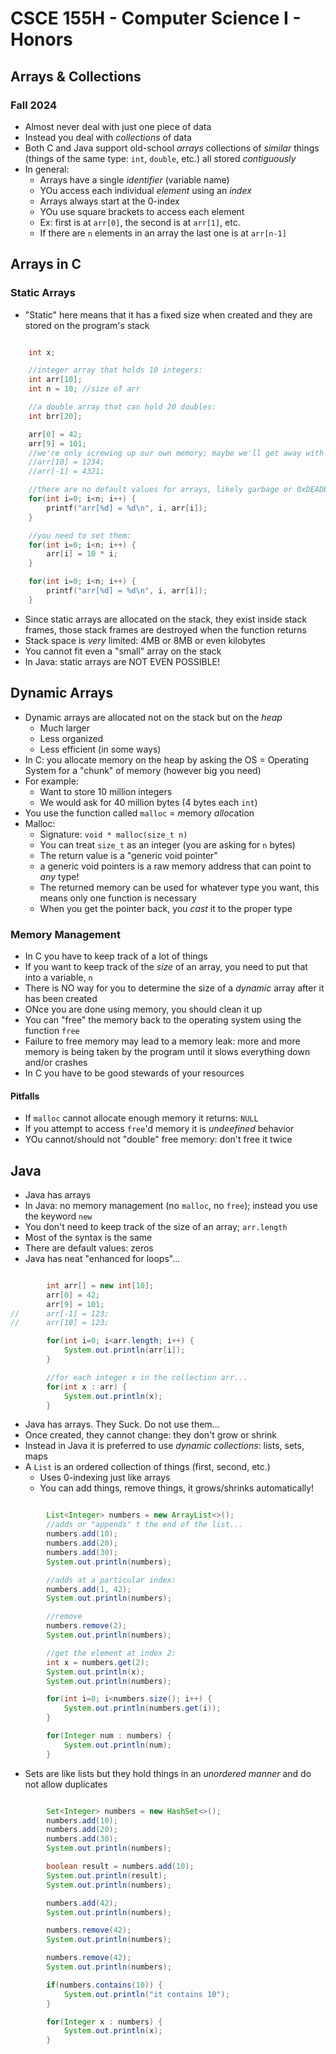 
# CSCE 155H - Computer Science I - Honors
## Arrays & Collections
### Fall 2024

* Almost never deal with just one piece of data
* Instead you deal with *collections* of data
* Both C and Java support old-school *arrays* collections of *similar* things (things of the same type: `int`, `double`, etc.) all stored *contiguously*
* In general:
  * Arrays have a single *identifier* (variable name)
  * YOu access each individual *element* using an *index*
  * Arrays always start at the 0-index
  * YOu use square brackets to access each element
  * Ex: first is at `arr[0]`, the second is at `arr[1]`, etc.
  * If there are `n` elements in an array the last one is at `arr[n-1]`

## Arrays in C

### Static Arrays

* "Static" here means that it has a fixed size when created and they are stored on the program's stack

```c

    int x;

    //integer array that holds 10 integers:
    int arr[10];
    int n = 10; //size of arr

    //a double array that can hold 20 doubles:
    int brr[20];

    arr[0] = 42;
    arr[9] = 101;
    //we're only screwing up our own memory; maybe we'll get away with it!
    //arr[10] = 1234;
    //arr[-1] = 4321;

    //there are no default values for arrays, likely garbage or 0xDEADBEEF
    for(int i=0; i<n; i++) {
        printf("arr[%d] = %d\n", i, arr[i]);
    }

    //you need to set them:
    for(int i=0; i<n; i++) {
        arr[i] = 10 * i;
    }

    for(int i=0; i<n; i++) {
        printf("arr[%d] = %d\n", i, arr[i]);
    }
```

* Since static arrays are allocated on the stack, they exist inside stack frames, those stack frames are destroyed when the function returns
* Stack space is *very* limited: 4MB or 8MB or even kilobytes
* You cannot fit even a "small" array on the stack
* In Java: static arrays are NOT EVEN POSSIBLE!

## Dynamic Arrays

* Dynamic arrays are allocated not on the stack but on the *heap*
  * Much larger
  * Less organized
  * Less efficient (in some ways)
* In C: you allocate memory on the heap by asking the OS = Operating System for a "chunk" of memory (however big you need)
* For example:
  * Want to store 10 million integers
  * We would ask for 40 million bytes (4 bytes each `int`)
* You use the function called `malloc` = *m*emory *alloc*ation
* Malloc:
  * Signature: `void * malloc(size_t n)`
  * You can treat `size_t` as an integer (you are asking for `n` bytes)
  * The return value is a "generic void pointer"
  * a generic void pointers is a raw memory address that can point to *any* type!
  * The returned memory can be used for whatever type you want, this means only one function is necessary
  * When you get the pointer back, you *cast* it to the proper type

### Memory Management

* In C you have to keep track of a lot of things
* If you want to keep track of the *size* of an array, you need to put that into a variable, `n`
* There is NO way for you to determine the size of a *dynamic* array after it has been created
* ONce you are done using memory, you should clean it up
* You can "free" the memory back to the operating system using the function `free`
* Failure to free memory may lead to a memory leak: more and more memory is being taken by the program until it slows everything down and/or crashes
* In C you have to be good stewards of your resources

#### Pitfalls

* If `malloc` cannot allocate enough memory it returns: `NULL`
* If you attempt to access `free`'d memory it is *undeefined* behavior
* YOu cannot/should not "double" free memory: don't free it twice

## Java

* Java has arrays
* In Java: no memory management (no `malloc`, no `free`); instead you use the keyword `new`
* You don't need to keep track of the size of an array; `arr.length`
* Most of the syntax is the same
* There are default values: zeros
* Java has neat "enhanced for loops"...

```java

		int arr[] = new int[10];
		arr[0] = 42;
		arr[9] = 101;
//		arr[-1] = 123;
//		arr[10] = 123;

		for(int i=0; i<arr.length; i++) {
			System.out.println(arr[i]);
		}

		//for each integer x in the collection arr...
		for(int x : arr) {
			System.out.println(x);
		}
```

* Java has arrays.  They Suck.  Do not use them...
* Once created, they cannot change: they don't grow or shrink
* Instead in Java it is preferred to use *dynamic collections*: lists, sets, maps
* A `List` is an ordered collection of things (first, second, etc.)
  * Uses 0-indexing just like arrays
  * You can add things, remove things, it grows/shrinks automatically!

```java

		List<Integer> numbers = new ArrayList<>();
		//adds or "appends" t the end of the list...
		numbers.add(10);
		numbers.add(20);
		numbers.add(30);
		System.out.println(numbers);

		//adds at a particular index:
		numbers.add(1, 42);
		System.out.println(numbers);

		//remove
		numbers.remove(2);
		System.out.println(numbers);

		//get the element at index 2:
		int x = numbers.get(2);
		System.out.println(x);
		System.out.println(numbers);

		for(int i=0; i<numbers.size(); i++) {
			System.out.println(numbers.get(i));
		}

		for(Integer num : numbers) {
			System.out.println(num);
		}
```

* Sets are like lists but they hold things in an *unordered manner* and do not allow duplicates


```java

		Set<Integer> numbers = new HashSet<>();
		numbers.add(10);
		numbers.add(20);
		numbers.add(30);
		System.out.println(numbers);

		boolean result = numbers.add(10);
		System.out.println(result);
		System.out.println(numbers);

		numbers.add(42);
		System.out.println(numbers);

		numbers.remove(42);
		System.out.println(numbers);

		numbers.remove(42);
		System.out.println(numbers);

		if(numbers.contains(10)) {
			System.out.println("it contains 10");
		}

		for(Integer x : numbers) {
			System.out.println(x);
		}
```

```text









```
